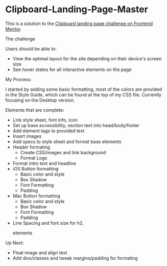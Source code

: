 # Clipboard-Landing-Page-Master

This is a solution to the [Clipboard landing page challenge on Frontend Mentor](https://www.frontendmentor.io/challenges/clipboard-landing-page-5cc9bccd6c4c91111378ecb9).

The challenge

Users should be able to:

- View the optimal layout for the site depending on their device's screen size
- See hover states for all interactive elements on the page

My Process:

I started by adding some basic formatting, most of the colors are provided in the Style Guide, which can be found at the top of my CSS file.
Currently focusing on the Desktop version. 

Elements that are complete:
  - Link style sheet, font info, icon
  - Set up base accessibility, section text into head/body/footer
  - Add element tags to provided text
  - Insert images
  - Add specs to style sheet and format base elements
  - Header formating
    - Create CSS/images and link background
    - Format Logo
  - Format intro text and headline
  - iOS Button formatting
    - Basic color and style
    - Box Shadow
    - Font Formatting
    - Padding
  - Mac Button formatting
    - Basic color and style
    - Box Shadow
    - Font Formatting
    - Padding 
  - Line Spacing and font size for h2, <p> elements

  
  Up Next: 
  - Float image and align text
  - Add divs/classes and tweak margins/padding for formating
   
    
